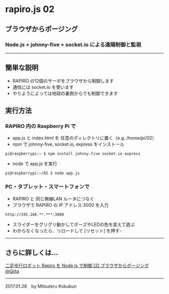 # rapiro.js 02

## ブラウザからポージング

### Node.js + johnny-five + socket.io による遠隔制御と監視

---
## 簡単な説明

- RAPIRO の12個のサーボをブラウザから制御します
- 通信には socket.io を使います
- やりようによっては地球の裏側からでも制御できます

## 実行方法

### RAPIRO 内の Raspberry Pi で

- app.js と index.html を 任意のディレクトリに置く（e.g. /home/pi/02）
- npm で johnny-five, socket.io, express をインストール

```
pi@raspberrypi:~ $ npm install johnny-five socket.io express
```

- node で app.js を実行
```
pi@raspberrypi:~/02 $ node app.js
```

### PC・タブレット・スマートフォンで

- RAPIRO と 同じ無線LAN ルータにつなぐ
- ブラウザで RAPIRO の IP アドレス:3000 を入力

```
http://192.168.**.***:3000
```

- スライダーをグリグリ動かしてポーズやLEDの色を変えて遊ぶ
- わからなくなったら、リロードして [リセット] を押す- 


---

## さらに詳しくは...

[二足歩行ロボット Rapiro を Node.js で制御 [2] ブラウザからポージング @Qiita](http://qiita.com/mkoku/items/490606b5c70eeb9e5ea3)

---
2017.01.28　by Mitsuteru Kokubun